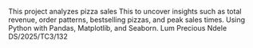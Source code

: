 This project analyzes pizza sales This to uncover insights such as total revenue, order patterns, bestselling pizzas, and peak sales times. Using Python with Pandas, Matplotlib, and Seaborn.
Lum Precious Ndele
DS/2025/TC3/132
